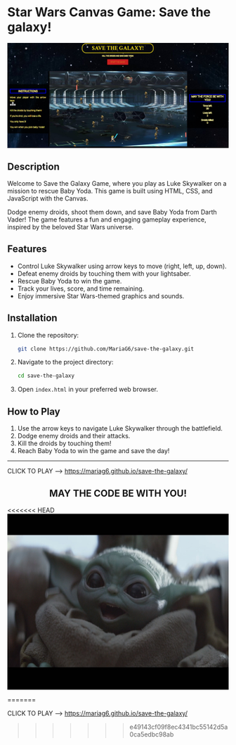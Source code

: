 # Star Wars Canvas Game: Save the galaxy! 

<img src="./images/game-screenshot.png" align="center">

## Description

Welcome to Save the Galaxy Game, where you play as Luke Skywalker on a mission to rescue Baby Yoda. This game is built using HTML, CSS, and JavaScript with the Canvas.

Dodge enemy droids, shoot them down, and save Baby Yoda from Darth Vader! The game features a fun and engaging gameplay experience, inspired by the beloved Star Wars universe.

## Features

- Control Luke Skywalker using arrow keys to move (right, left, up, down).
- Defeat enemy droids by touching them with your lightsaber.
- Rescue Baby Yoda to win the game.
- Track your lives, score, and time remaining.
- Enjoy immersive Star Wars-themed graphics and sounds.

## Installation

1. Clone the repository:

   ```bash
   git clone https://github.com/MariaG6/save-the-galaxy.git
   ```

2. Navigate to the project directory:

   ```bash
   cd save-the-galaxy
   ```

3. Open `index.html` in your preferred web browser.


## How to Play

1. Use the arrow keys to navigate Luke Skywalker through the battlefield.
2. Dodge enemy droids and their attacks.
3. Kill the droids by touching them!
4. Reach Baby Yoda to win the game and save the day!

---
 CLICK TO PLAY --> https://mariag6.github.io/save-the-galaxy/
 <h2  align="center"> MAY THE CODE BE WITH YOU! </h2>
<<<<<<< HEAD
 <img src="./images/baby-yoda.png" align="center" width='600' height='400'>
 
=======
 
 CLICK TO PLAY --> https://mariag6.github.io/save-the-galaxy/
>>>>>>> e49143cf09f8ec4341bc55142d5a0ca5edbc98ab
